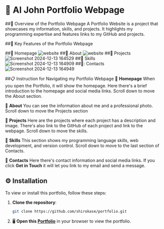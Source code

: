 # :loudspeaker: Al John Portfolio Webpage

##:memo: Overview of the Portfolio Webpage 
A Portfolio Website is a project that showcases my information, skills, and projects. 
It highlights my programming expertise and features links to my GitHub and projects.

 ##:page_facing_up: Key Features of the Portfolio Webpage 

 ##:pushpin: Homepage
![website](https://github.com/user-attachments/assets/43045420-fa85-4f72-8d93-e233d087410e)
 ##:pushpin: About 
![website](https://github.com/user-attachments/assets/b235e313-6756-4d02-a862-3fdcbcda5f49)
 ##:pushpin: Projects  
![Screenshot 2024-12-13 164529](https://github.com/user-attachments/assets/6c287557-e7c8-4c48-b35a-0dafdad8cd2e)
 ##:pushpin: Skills 
![Screenshot 2024-12-13 164909](https://github.com/user-attachments/assets/5d8a070e-95b7-4781-849b-6da3ec206e7c)
 ##:pushpin:: Contacts 
![Screenshot 2024-12-13 164949](https://github.com/user-attachments/assets/581b0fa6-7635-45e7-9049-bec24b0d59fe)


##:clipboard: Instruction for Navigating my Portfolio Webpage
:round_pushpin: **Homepage**
When you open the Portfolio, it will show the homepage.
Here there's a brief introduction to the homepage and social media links.
Scroll down to move the About section.

:round_pushpin: **About** 
You can see the information about me and a professional photo.
Scroll down to move the Projects section

:round_pushpin: **Projects**
Here are the projects where each project has a description and image.
There's also link to the GitHub of each project and link to the webpage.
Scroll down to move the skills.

:round_pushpin: **Skills**
This section shows my programming language skills, web development, and version control.
Scroll down to move to the last section of Contacts.

:round_pushpin: **Contacts**
Here there's contact information and social media links.
If you click  **Get in Touch** it will let you link to my email and send a message.

## ⚙ Installation

To view or install this portfolio, follow these steps:

1. **Clone the repository**:
    ```bash
    git clone https://github.com/shirokase/portfolio.git
    ```
2. :desktop_computer: **Open this [Portfolio](https://shirokase.github.io/Portfolio/)** in your browser to view the portfolio.


